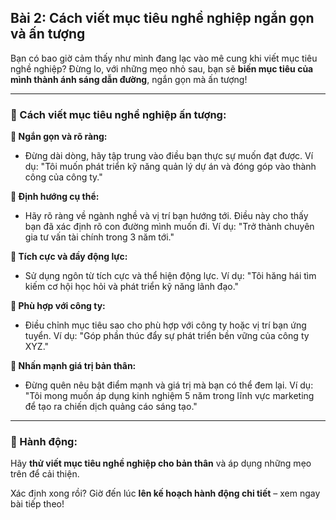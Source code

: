 ## Bài 2: Cách viết mục tiêu nghề nghiệp ngắn gọn và ấn tượng  

Bạn có bao giờ cảm thấy như mình đang lạc vào mê cung khi viết mục tiêu nghề nghiệp? Đừng lo, với những mẹo nhỏ sau, bạn sẽ **biến mục tiêu của mình thành ánh sáng dẫn đường**, ngắn gọn mà ấn tượng!

---

### 📌 Cách viết mục tiêu nghề nghiệp ấn tượng:  

**🔹 Ngắn gọn và rõ ràng:**
- Đừng dài dòng, hãy tập trung vào điều bạn thực sự muốn đạt được. Ví dụ: "Tôi muốn phát triển kỹ năng quản lý dự án và đóng góp vào thành công của công ty."

**🔹 Định hướng cụ thể:**
- Hãy rõ ràng về ngành nghề và vị trí bạn hướng tới. Điều này cho thấy bạn đã xác định rõ con đường mình muốn đi. Ví dụ: "Trở thành chuyên gia tư vấn tài chính trong 3 năm tới."

**🔹 Tích cực và đầy động lực:**
- Sử dụng ngôn từ tích cực và thể hiện động lực. Ví dụ: "Tôi hăng hái tìm kiếm cơ hội học hỏi và phát triển kỹ năng lãnh đạo."

**🔹 Phù hợp với công ty:**
- Điều chỉnh mục tiêu sao cho phù hợp với công ty hoặc vị trí bạn ứng tuyển. Ví dụ: "Góp phần thúc đẩy sự phát triển bền vững của công ty XYZ."

**🔹 Nhấn mạnh giá trị bản thân:**
- Đừng quên nêu bật điểm mạnh và giá trị mà bạn có thể đem lại. Ví dụ: "Tôi mong muốn áp dụng kinh nghiệm 5 năm trong lĩnh vực marketing để tạo ra chiến dịch quảng cáo sáng tạo."

---

### 🚀 Hành động:  

Hãy **thử viết mục tiêu nghề nghiệp cho bản thân** và áp dụng những mẹo trên để cải thiện.

Xác định xong rồi? Giờ đến lúc **lên kế hoạch hành động chi tiết** – xem ngay bài tiếp theo!  